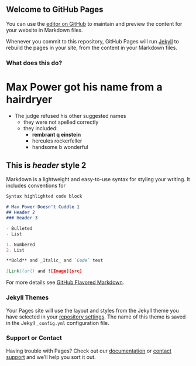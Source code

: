 ## Welcome to GitHub Pages

You can use the [editor on GitHub](https://github.com/MaxPowerYos/maxpoweryos.github.io/edit/master/README.md) to maintain and preview the content for your website in Markdown files.

Whenever you commit to this repository, GitHub Pages will run [Jekyll](https://jekyllrb.com/) to rebuild the pages in your site, from the content in your Markdown files.

### What does this do?

# Max Power got his name from a hairdryer
- The judge refused his other suggested names
  - they were not spelled correctly
  - they included:
    - **rembrant q einstein**
    - hercules rockerfeller
    - handsome b wonderful

 
## This is _header_ style 2

Markdown is a lightweight and easy-to-use syntax for styling your writing. It includes conventions for

```markdown
Syntax highlighted code block

# Max Power Doesn't Cuddle 1
## Header 2
### Header 3

- Bulleted
- List

1. Numbered
2. List

**Bold** and _Italic_ and `Code` text

[Link](url) and ![Image](src)
```

For more details see [GitHub Flavored Markdown](https://guides.github.com/features/mastering-markdown/).

### Jekyll Themes

Your Pages site will use the layout and styles from the Jekyll theme you have selected in your [repository settings](https://github.com/MaxPowerYos/maxpoweryos.github.io/settings). The name of this theme is saved in the Jekyll `_config.yml` configuration file.

### Support or Contact

Having trouble with Pages? Check out our [documentation](https://help.github.com/categories/github-pages-basics/) or [contact support](https://github.com/contact) and we’ll help you sort it out.
